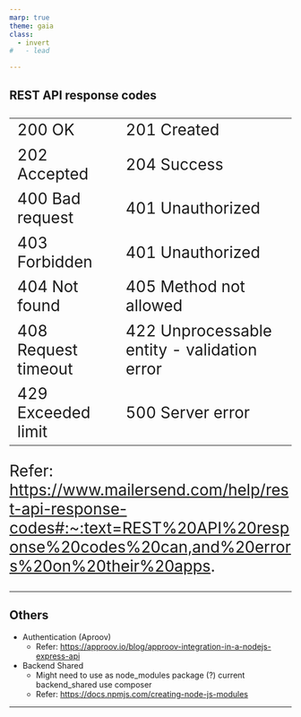 ```yaml
---
marp: true
theme: gaia
class:
  - invert
#   - lead

---
```


<style scoped>
table {
  font-size: 28px;
}
p {
  font-size: 28px;
}
</style>

## REST API response codes

|   |   |
|---|---|
| 200 OK | 201 Created |
| 202 Accepted | 204 Success |
| 400 Bad request | 401 Unauthorized |
| 403 Forbidden | 401 Unauthorized |
| 404 Not found | 405 Method not allowed |
| 408 Request timeout | 422 Unprocessable entity - validation error |
| 429 Exceeded limit | 500 Server error |


Refer: https://www.mailersend.com/help/rest-api-response-codes#:~:text=REST%20API%20response%20codes%20can,and%20errors%20on%20their%20apps.

---

## Others
- Authentication (Aproov) 
  - Refer: https://approov.io/blog/approov-integration-in-a-nodejs-express-api 
- Backend Shared
  - Might need to use as node_modules package (?) current backend_shared use composer
  - Refer: https://docs.npmjs.com/creating-node-js-modules


---

